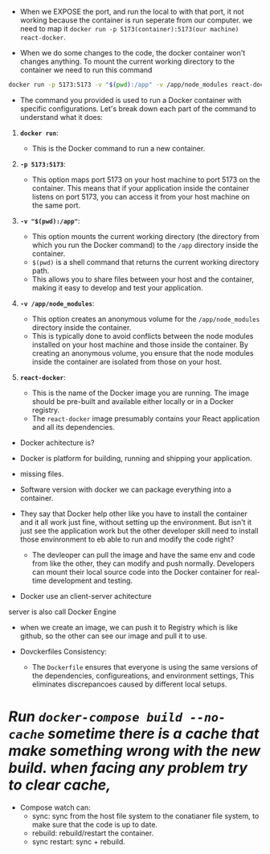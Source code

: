 - When we EXPOSE the port, and run the local to with that port, it not working because the container is run seperate from our computer. we need to map it `docker run -p 5173(container):5173(our machine) react-docker`.

 - When we do some changes to the code, the docker container won't changes anything. To mount the current working directory to the container we need to run this command 
 ```bash
docker run -p 5173:5173 -v "$(pwd):/app" -v /app/node_modules react-docker
```
- The command you provided is used to run a Docker container with specific configurations. Let's break down each part of the command to understand what it does:

1. **`docker run`**:
   - This is the Docker command to run a new container.

2. **`-p 5173:5173`**:
   - This option maps port 5173 on your host machine to port 5173 on the container. This means that if your application inside the container listens on port 5173, you can access it from your host machine on the same port.

3. **`-v "$(pwd):/app"`**:
   - This option mounts the current working directory (the directory from which you run the Docker command) to the `/app` directory inside the container. 
   - `$(pwd)` is a shell command that returns the current working directory path.
   - This allows you to share files between your host and the container, making it easy to develop and test your application.

4. **`-v /app/node_modules`**:
   - This option creates an anonymous volume for the `/app/node_modules` directory inside the container.
   - This is typically done to avoid conflicts between the node modules installed on your host machine and those inside the container. By creating an anonymous volume, you ensure that the node modules inside the container are isolated from those on your host.

5. **`react-docker`**:
   - This is the name of the Docker image you are running. The image should be pre-built and available either locally or in a Docker registry.
   - The `react-docker` image presumably contains your React application and all its dependencies.


- Docker achitecture is?

- Docker is platform for building, running and shipping your application. 
 - missing files.
 - Software version
 with docker we can package everything into a container.

- They say that Docker help other like you have to install the container and it all work just fine, without setting up the environment. But isn't it just see the application work but the other developer skill need to install those envinronment to eb able to run and modify the code right?
   - The devleoper can pull the image and have the same env and code from like the other, they can modify and push normally. Developers can mount their local source code into the Docker container for real-time development and testing.

- Docker use an client-server achitecture 

server is also call Docker Engine

- when we create an image, we can push it to Registry which is like github, so the other can see our image and pull it to use.

- Dovckerfiles Consistency:
   - The `Dockerfile` ensures that everyone is using the same versions of the dependencies, configureations, and environment settings, This eliminates discrepancoes caused by different local setups.


# *Run `docker-compose build --no-cache` sometime there is a cache that make something wrong with the new build. when facing any problem try to clear cache,*


 - Compose watch can:
   - sync: sync from the host file system to the conatianer file system, to make sure that the code is up to date. 
   - rebuild: rebuild/restart the container.
   - sync restart: sync + rebuild.